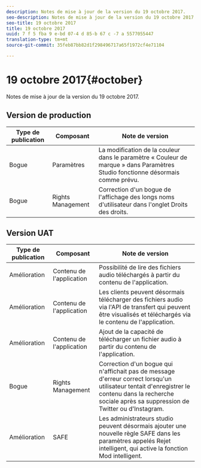 ```yaml
---
description: Notes de mise à jour de la version du 19 octobre 2017.
seo-description: Notes de mise à jour de la version du 19 octobre 2017.
seo-title: 19 octobre 2017
title: 19 octobre 2017
uuid: 7 f 5 fba 9 e-bd 07-4 d 85-b 67 c -7 a 5577055447
translation-type: tm+mt
source-git-commit: 35feb87bb82d1f298496717a65f1972cf4e71104

---
```



# 19 octobre 2017{#october}

Notes de mise à jour de la version du 19 octobre 2017.

## Version de production

| **Type de publication** | **Composant** | **Note de version** |
|---|---|---|
| Bogue | Paramètres | La modification de la couleur dans le paramètre « Couleur de marque » dans Paramètres Studio fonctionne désormais comme prévu. |
| Bogue | Rights Management | Correction d&#39;un bogue de l&#39;affichage des longs noms d&#39;utilisateur dans l&#39;onglet Droits des droits. |

## Version UAT

| **Type de publication** | **Composant** | **Note de version** |
|---|---|---|
| Amélioration | Contenu de l&#39;application | Possibilité de lire des fichiers audio téléchargés à partir du contenu de l&#39;application. |
| Amélioration | Contenu de l&#39;application | Les clients peuvent désormais télécharger des fichiers audio via l&#39;API de transfert qui peuvent être visualisés et téléchargés via le contenu de l&#39;application. |
| Amélioration | Contenu de l&#39;application | Ajout de la capacité de télécharger un fichier audio à partir du contenu de l&#39;application. |
| Bogue | Rights Management | Correction d&#39;un bogue qui n&#39;affichait pas de message d&#39;erreur correct lorsqu&#39;un utilisateur tentait d&#39;enregistrer le contenu dans la recherche sociale après sa suppression de Twitter ou d&#39;Instagram. |
| Amélioration | SAFE | Les administrateurs studio peuvent désormais ajouter une nouvelle règle SAFE dans les paramètres appelés Rejet intelligent, qui active la fonction Mod intelligent. |

